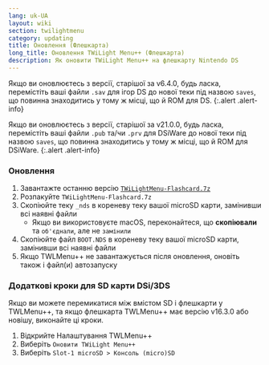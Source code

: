 ```yaml
---
lang: uk-UA
layout: wiki
section: twilightmenu
category: updating
title: Оновлення (Флешкарта)
long_title: Оновлення TWiLight Menu++ (Флешкарта)
description: Як оновити TWiLight Menu++ на флешкарту Nintendo DS
---
```


Якщо ви оновлюєтесь з версії, старішої за v6.4.0, будь ласка, перемістіть ваші файли `.sav` для ігор DS до нової теки під назвою `saves`, що повинна знаходитись у тому ж місці, що й ROM для DS.
{:.alert .alert-info}

Якщо ви оновлюєтесь з версії, старішої за v21.0.0, будь ласка, перемістіть ваші файли `.pub` та/чи `.prv` для DSiWare до нової теки під назвою `saves`, що повинна знаходитись у тому ж місці, що й ROM для DSiWare.
{:.alert .alert-info}

### Оновлення
1. Завантажте останню версію [`TWiLightMenu-Flashcard.7z`](https://github.com/DS-Homebrew/TWiLightMenu/releases/latest/download/TWiLightMenu-Flashcard.7z)
1. Розпакуйте `TWiLightMenu-Flashcard.7z`
1. Скопіюйте теку `_nds` в кореневу теку вашої microSD карти, замінивши всі наявні файли
   - Якщо ви використовуєте macOS, переконайтеся, що **скопіювали** та `об'єднали`, але не `замінили`
1. Скопіюйте файл `BOOT.NDS` в кореневу теку вашої microSD карти, замінивши всі наявні файли
1. Якщо TWLMenu++ не завантажується після оновлення, оновіть також і файл(и) автозапуску

### Додаткові кроки для SD карти DSi/3DS

Якщо ви можете перемикатися між вмістом SD і флешкарти у TWLMenu++, та якщо флешкарта TWLMenu++ має версію v16.3.0 або новішу, виконайте ці кроки.

1. Відкрийте Налаштування TWLMenu++
1. Виберіть `Оновити TWiLight Menu++`
1. Виберіть `Slot-1 microSD > Консоль (micro)SD`
